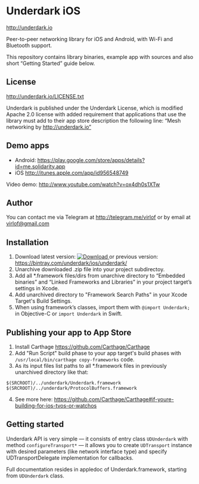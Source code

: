 # Underdark iOS
http://underdark.io

Peer-to-peer networking library for iOS and Android, with Wi-Fi and Bluetooth support.

This repository contains library binaries, example app with sources and also short “Getting Started” guide below.

## License
http://underdark.io/LICENSE.txt

Underdark is published under the Underdark License, which is modified Apache 2.0 license with added requirement that applications that use the library must add to their app store description the following line: “Mesh networking by http://underdark.io”

## Demo apps
* Android: https://play.google.com/store/apps/details?id=me.solidarity.app
* iOS http://itunes.apple.com/app/id956548749

Video demo: http://www.youtube.com/watch?v=ox4dh0s1XTw

## Author
You can contact me via Telegram at http://telegram.me/virlof or by email at virlof@gmail.com

## Installation
1. Download latest version: [ ![Download](https://api.bintray.com/packages/underdark/ios/underdark/images/download.svg) ](https://bintray.com/underdark/ios/underdark/_latestVersion#files) or previous version: https://bintray.com/underdark/ios/underdark/
2. Unarchive downloaded .zip file into your project subdirectoy.
3. Add all *.framework files/dirs from unarchive directory to “Embedded binaries” and “Linked Frameworks and Libraries” in your project target’s settings in Xcode.
4. Add unarchived directory to "Framework Search Paths" in your Xcode Target's Build Settings.
4. When using framework’s classes, import them with ```@import Underdark;``` in Objective-C or ```import Underdark``` in Swift.

## Publishing your app to App Store
1. Install Carthage https://github.com/Carthage/Carthage
2. Add "Run Script" build phase to your app target's build phases with ```/usr/local/bin/carthage copy-frameworks``` code.
3. As its input files list paths to all *.framework files in previously unarchived directory like that:
```
$(SRCROOT)/../underdark/Underdark.framework
$(SRCROOT)/../underdark/ProtocolBuffers.framework
```
4. See more here: https://github.com/Carthage/Carthage#if-youre-building-for-ios-tvos-or-watchos

## Getting started
Underdark API is very simple — it consists of entry class `UDUnderdark` with method `configureTransport*` — it allows you to create `UDTransport` instance with desired parameters (like network interface type) and specify UDTransportDelegate implementation for callbacks.

Full documentation resides in appledoc of Underdark.framework, starting from `UDUnderdark` class.
